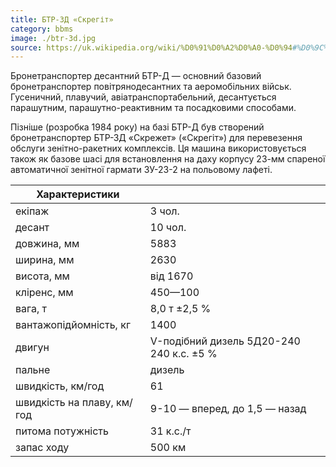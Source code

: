 ```yaml
---
title: БТР-3Д «Скрегіт»
category: bbms
image: ./btr-3d.jpg
source: https://uk.wikipedia.org/wiki/%D0%91%D0%A2%D0%A0-%D0%94#%D0%9C%D0%BE%D0%B4%D0%B8%D1%84%D1%96%D0%BA%D0%B0%D1%86%D1%96%D1%97_%D1%82%D0%B0_%D0%BC%D0%B0%D1%88%D0%B8%D0%BD%D0%B8_%D0%BD%D0%B0_%D0%B1%D0%B0%D0%B7%D1%96_%D0%91%D0%A2%D0%A0-%D0%94
---
```


Бронетранспортер десантний БТР-Д — основний базовий бронетранспортер повітрянодесантних та аеромобільних військ. Гусеничний, плавучий, авіатранспортабельний, десантується парашутним, парашутно-реактивним та посадковими способами.

Пізніше (розробка 1984 року) на базі БТР-Д був створений бронетранспортер БТР-ЗД «Скрежет» («Скрегіт») для перевезення обслуги зенітно-ракетних комплексів. Ця машина використовується також як базове шасі для встановлення на даху корпусу 23-мм спареної автоматичної зенітної гармати ЗУ-23-2 на польовому лафеті.

| Характеристики             |                                          |
| -------------------------- | ---------------------------------------- |
| екіпаж                     | 3 чол.                                   |
| десант                     | 10 чол.                                  |
| довжина, мм                | 5883                                     |
| ширина, мм                 | 2630                                     |
| висота, мм                 | від 1670                                 |
| кліренс, мм                | 450—100                                  |
| вага, т                    | 8,0 т ±2,5 %                             |
| вантажопідйомність, кг     | 1400                                     |
| двигун                     | V-подібний дизель 5Д20-240 240 к.с. ±5 % |
| пальне                     | дизель                                   |
| швидкість, км/год          | 61                                       |
| швидкість на плаву, км/год | 9-10 — вперед, до 1,5 — назад            |
| питома потужність          | 31 к.с./т                                |
| запас ходу                 | 500 км                                   |

